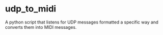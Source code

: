 # udp_to_midi
A python script that listens for UDP messages formatted a specific way and converts them into MIDI messages.
